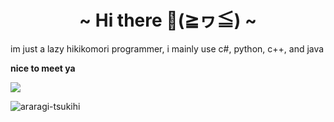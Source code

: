 <h1 align="center">~ Hi there 👋(≧ヮ≦) ~</h1>
im just a lazy hikikomori programmer, i mainly use c#, python, c++, and java  

**nice to meet ya**
  <!-- Counter -->
  <img src="https://count.getloli.com/get/@iloveichigomashimaro?theme=moebooru">
</p>

![araragi-tsukihi](https://github.com/iloveichigomashimaro/iloveichigomashimaro/assets/137470257/ab07780d-c926-4426-a07d-3e139472192a)
